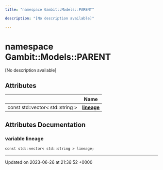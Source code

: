 ```yaml
---
title: "namespace Gambit::Models::PARENT"

description: "[No description available]"

---
```


# namespace Gambit::Models::PARENT

[No description available]

## Attributes

|                | Name           |
| -------------- | -------------- |
| const std::vector< std::string > | **[lineage](/documentation/code/namespaces/namespacegambit_1_1models_1_1parent/#variable-lineage)**  |



## Attributes Documentation

### variable lineage

```
const std::vector< std::string > lineage;
```





-------------------------------

Updated on 2023-06-26 at 21:36:52 +0000